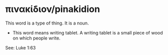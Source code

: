 # πινακίδιον/pinakidion
This word is a type of thing. It is a noun.
* This word means writing tablet. A writing tablet is a small piece of wood on which people write.

See: Luke 1:63
